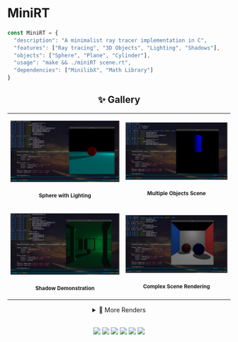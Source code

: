 # MiniRT
```javascript
const MiniRT = {
  "description": "A minimalist ray tracer implementation in C",
  "features": ["Ray tracing", "3D Objects", "Lighting", "Shadows"],
  "objects": ["Sphere", "Plane", "Cylinder"],
  "usage": "make && ./miniRT scene.rt",
  "dependencies": ["MinilibX", "Math Library"]
}
```
<div align="center">

<h2>✨ Gallery</h2>

<table>

<tr>

<td align="center">

<img src="pdf/image1.png" width="500px" alt="Sphere Rendering"/><br/>

<sub><b>Sphere with Lighting</b></sub>

</td>

<td align="center">

<img src="pdf/image2.png" width="500px" alt="Cylinder Scene"/><br/>

<sub><b>Multiple Objects Scene</b></sub>

</td>

</tr>

<tr>

<td align="center">

<img src="pdf/image3.png" width="500px" alt="Shadow Demo"/><br/>

<sub><b>Shadow Demonstration</b></sub>

</td>

<td align="center">

<img src="pdf/image4.png" width="500px" alt="Complex Scene"/><br/>

<sub><b>Complex Scene Rendering</b></sub>

</td>

</tr>

</table>

<details>

<summary>🎨 More Renders</summary>

<br>

<table>

<tr>

<td align="center">

<img src="pdf/extra1.png" width="300px"/><br/>

<sub><b>Additional Scene 1</b></sub>

</td>

<td align="center">

<img src="pdf/extra2.png" width="300px"/><br/>

<sub><b>Additional Scene 2</b></sub>

</td>

<td align="center">

<img src="pdf/extra3.png" width="300px"/><br/>

<sub><b>Additional Scene 3</b></sub>

</td>

</tr>

</table>

</details>

<br>

<p>

<img src="https://img.shields.io/badge/Ray%20Tracing-Enabled-brightgreen?style=for-the-badge&logo=image/png;base64,iVBORw0KGgo=" />

<img src="https://img.shields.io/badge/OpenGL-Supported-blue?style=for-the-badge&logo=opengl" />

<img src="https://img.shields.io/badge/Platform-Linux%20|%20macOS-lightgrey?style=for-the-badge" />

<img src="https://img.shields.io/badge/CPU-Ray%20Tracing-red?style=for-the-badge" />

<img src="https://img.shields.io/badge/MinilibX-Powered-blue?style=for-the-badge" />

<img src="https://img.shields.io/badge/Language-C-00599C?style=for-the-badge&logo=c" />

</p>

</div>
